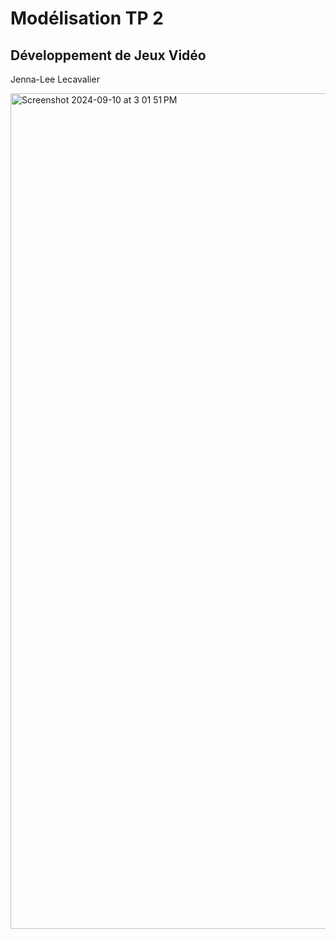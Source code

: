 # Modélisation TP 2 
## Développement de Jeux Vidéo 
 Jenna-Lee Lecavalier

<img width="1337" alt="Screenshot 2024-09-10 at 3 01 51 PM" src="https://github.com/user-attachments/assets/bdff1205-f8ed-4454-a760-0794ab1f435c">
